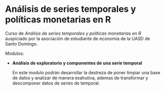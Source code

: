 # Análisis de series temporales y políticas monetarias en R
Curso de *Análisis de series temporales y políticas monetarias en R* auspiciado por la asociación de estudiante de economía de la UASD de Santo Domingo.

Modulos:
+ **Análisis de exploratorio y componentes de una serie temporal**

  En este modulo podrán desarrollar la destreza de poner limpiar una base de datos y analizar de manera exahutiva,
  ademas de transformar y descomponer datos de series de temporal.
